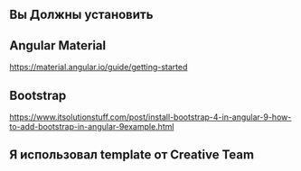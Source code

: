 ## Вы Должны установить

## Angular Material

https://material.angular.io/guide/getting-started

## Bootstrap

https://www.itsolutionstuff.com/post/install-bootstrap-4-in-angular-9-how-to-add-bootstrap-in-angular-9example.html

## Я использовал template от Creative Team



